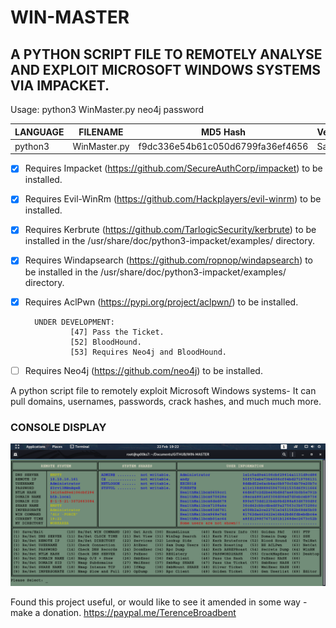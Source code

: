 # WIN-MASTER
## A PYTHON SCRIPT FILE TO REMOTELY ANALYSE AND EXPLOIT MICROSOFT WINDOWS SYSTEMS VIA IMPACKET.

Usage: python3 WinMaster.py neo4j password

| LANGUAGE  | FILENAME         | MD5 Hash                         | Version |
|------     |------            | -------                          | ----    |
| python3   | WinMaster.py     | f9dc336e54b61c050d6799fa36ef4656 | Sauna   |

- [x] Requires Impacket (https://github.com/SecureAuthCorp/impacket) to be installed.
- [x] Requires Evil-WinRm (https://github.com/Hackplayers/evil-winrm) to be installed.
- [x] Requires Kerbrute (https://github.com/TarlogicSecurity/kerbrute) to be installed in the /usr/share/doc/python3-impacket/examples/ directory.
- [x] Requires Windapsearch (https://github.com/ropnop/windapsearch) to be installed in the /usr/share/doc/python3-impacket/examples/ directory.
- [x] Requires AclPwn (https://pypi.org/project/aclpwn/) to be installed.

        UNDER DEVELOPMENT:
                [47] Pass the Ticket.
                [52] BloodHound.
                [53] Requires Neo4j and BloodHound.

- [ ] Requires Neo4j (https://github.com/neo4j) to be installed.

A python script file to remotely exploit Microsoft Windows systems- It can pull domains, usernames, passwords, crack hashes, and much much more.

### CONSOLE DISPLAY
![Screenshot](picture1.png)

Found this project useful, or would like to see it amended in some way - make a donation.
https://paypal.me/TerenceBroadbent
